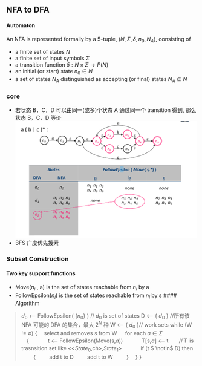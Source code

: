 ## NFA to DFA

#### Automaton
An NFA is represented formally by a 5-tuple, ${\displaystyle (N,\Sigma ,\delta ,n_0,N_A)}$, consisting of

* a finite set of states $N$
* a finite set of input symbols  $\Sigma$
* a transition function $\delta  : {\displaystyle N\times \Sigma \rightarrow P(N)}$
* an initial (or start) state $n_{0}\in N$
* a set of states $N_A$ distinguished as accepting (or final) states $N_A\subseteq N$
### core
* 若状态 B，C，D 可以由同一(或多)个状态 A 通过同一个 transition 得到, 那么状态 B，C，D 等价
![](imgs/nfa_core.png)
* BFS 广度优先搜索
### Subset Construction 
#### Two key support functions
* Move($n_i$ , a) is the set of states reachable from $n_i$ by a
* FollowEpsilon($n_i$) is the set of states reachable from $n_i$ by ε
####　Algorithm


>$d_0$ <— FollowEpsilon( {$n_0$} ) // $d_0$ is set of states 
D <— { $d_0$ }  //所有该 NFA 可能的 DFA 的集合，最大 $2^N$ 种
W <— { $d_0$ }// work sets
while (W != ∅)
{ 
    　select and removes $s$ from W
   　 for each $a \in \Sigma$  
     　{
    　　　 t <— FollowEpsilon(Move(s,$a$))
      　　　   T[s,$a$] <— t　　//Ｔ is trasnsition set like <<$State_0$,ch>,$State_1$>
     　　　 if (t $ \notin$ D) then 
     　　 {
         　　   add t to D
          　   　add t to W
          　　  }
 　} 
 }


